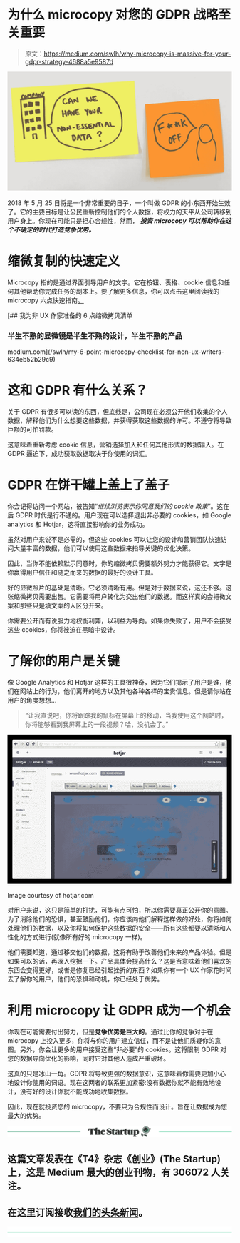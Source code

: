 # 为什么 microcopy 对您的 GDPR 战略至关重要

> 原文：<https://medium.com/swlh/why-microcopy-is-massive-for-your-gdpr-strategy-4688a5e9587d>

![](img/616d4f3367f563e0758ce3e3ff6e3968.png)

2018 年 5 月 25 日将是一个非常重要的日子，一个叫做 GDPR 的小东西开始生效了。它的主要目标是让公民重新控制他们的个人数据，将权力的天平从公司转移到用户身上。你现在可能只是担心合规性，然而， ***投资 microcopy 可以帮助你在这个不确定的时代打造竞争优势。***

# 缩微复制的快速定义

Microcopy 指的是通过界面引导用户的文字。它在按钮、表格、cookie 信息和任何其他帮助你完成任务的副本上。要了解更多信息，你可以点击这里阅读我的 microcopy 六点快速指南[。](/swlh/my-6-point-microcopy-checklist-for-non-ux-writers-634eb52b29c9)

[](/swlh/my-6-point-microcopy-checklist-for-non-ux-writers-634eb52b29c9) [## 我为非 UX 作家准备的 6 点缩微拷贝清单

### 半生不熟的显微镜是半生不熟的设计，半生不熟的产品

medium.com](/swlh/my-6-point-microcopy-checklist-for-non-ux-writers-634eb52b29c9) 

# 这和 GDPR 有什么关系？

关于 GDPR 有很多可以读的东西，但底线是，公司现在必须公开他们收集的个人数据，解释他们为什么想要这些数据，并获得获取这些数据的许可。不遵守将导致巨额的可怕罚款。

这意味着重新考虑 cookie 信息，营销选择加入和任何其他形式的数据输入。在 GDPR 逼迫下，成功获取数据取决于你使用的词汇。

# GDPR 在饼干罐上盖上了盖子

你会记得访问一个网站，被告知“*继续浏览表示你同意我们的 cookie 政策*”。这在后 GDPR 时代是行不通的。用户现在可以选择退出非必要的 cookies，如 Google analytics 和 Hotjar，这将直接影响你的业务成功。

虽然对用户来说不是必需的，但这些 cookies 可以让您的设计和营销团队快速访问大量丰富的数据，他们可以使用这些数据来指导关键的优化决策。

因此，当你不能依赖默示同意时，你的缩微拷贝需要额外努力才能获得它。文字是你赢得用户信任和随之而来的数据的最好的设计工具。

好的显微照片的基础是清晰。它必须清晰有用。但是对于数据来说，这还不够。这张缩微拷贝需要出售。它需要将用户转化为交出他们的数据。而这样真的会把微文案和那些只是填文案的人区分开来。

你需要公开而有说服力地权衡利弊，以利益为导向。如果你失败了，用户不会接受这些 cookies，你将被迫在黑暗中设计。

# **了解你的用户是关键**

像 Google Analytics 和 Hotjar 这样的工具很神奇，因为它们揭示了用户是谁，他们在网站上的行为，他们离开的地方以及其他各种各样的宝贵信息。但是请你站在用户的角度想想…

> “让我直说吧，你将跟踪我的鼠标在屏幕上的移动，当我使用这个网站时，你将能够看到我屏幕上的一段视频？哈，没机会了。”

![](img/9362cb5b3087e97735435622357ba5ac.png)

Image courtesy of hotjar.com

对用户来说，这只是简单的打扰，可能有点可怕，所以你需要真正公开你的意图。为了消除他们的恐惧，甚至鼓励他们，你应该向他们解释这样做的好处，你将如何处理他们的数据，以及你将如何保护这些数据的安全——所有这些都要以清晰和人性化的方式进行(就像所有好的 microcopy 一样)。

他们需要知道，通过移交他们的数据，这将有助于改善他们未来的产品体验。但是如果可以的话，再深入挖掘一下。产品具体会提高什么？这是否意味着他们喜欢的东西会变得更好，或者是修复已经引起挫折的东西？如果你有一个 UX 作家花时间去了解你的用户，他们的恐惧和动机，你已经处于优势。

# 利用 microcopy 让 GDPR 成为一个机会

你现在可能需要付出努力，但是**竞争优势是巨大的**。通过比你的竞争对手在 microcopy 上投入更多，你将与你的用户建立信任，而不是让他们质疑你的意图。另外，你会让更多的用户接受这些“非必要”的 cookies。这将限制 GDPR 对您的数据导向优化的影响，同时它对其他人造成严重破坏。

这真的只是冰山一角。GDPR 将导致更强的数据意识，这意味着你需要更加小心地设计你使用的词语。现在这两者的联系更加紧密:没有数据你就不能有效地设计，没有好的设计你就不能成功地收集数据。

因此，现在就投资您的 microcopy，不要只为合规性而设计。旨在让数据成为您最大的优势。

[![](img/308a8d84fb9b2fab43d66c117fcc4bb4.png)](https://medium.com/swlh)

## 这篇文章发表在《T4》杂志《创业》(The Startup)上，这是 Medium 最大的创业刊物，有 306072 人关注。

## 在这里订阅接收[我们的头条新闻](http://growthsupply.com/the-startup-newsletter/)。

[![](img/b0164736ea17a63403e660de5dedf91a.png)](https://medium.com/swlh)